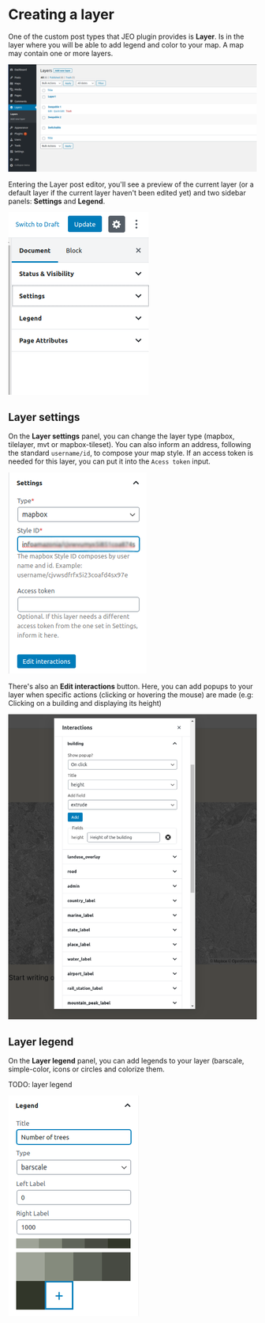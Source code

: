 # Creating a layer

One of the custom post types that JEO plugin provides is **Layer**. Is in the layer where you will be able to add legend and color to your map. A map may contain one or more layers.

![Post Type Layers](img/post-type-layers.png)

Entering the Layer post editor, you'll see a preview of the current layer (or a default layer if the current layer haven't been edited yet) and two sidebar panels: **Settings** and **Legend**.

![Layer Sidebar](img/layer-sidebar.png)

## Layer settings

On the **Layer settings** panel, you can change the layer type (mapbox, tilelayer, mvt or mapbox-tileset). You can also inform an address, following the standard `username/id`, to compose your map style. If an access token is needed for this layer, you can put it into the `Acess token` input.

![Layer settings](img/layer-settings.png)

There's also an **Edit interactions** button. Here, you can add popups to your layer when specific actions (clicking or hovering the mouse) are made (e.g: Clicking on a building and displaying its height)

![Layer interactions](img/layer-interactions.png)

## Layer legend

On the **Layer legend** panel, you can add legends to your layer (barscale, simple-color, icons or circles and colorize them.

TODO: layer legend

![Layer legend](img/layer-legend.png)